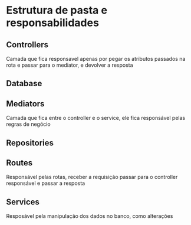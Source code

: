 # Estrutura de pasta e responsabilidades

## Controllers

Camada que fica responsavel apenas por pegar os atributos passados na rota e passar para o mediator, e devolver a resposta

## Database

## Mediators

Camada que fica entre o controller e o service, ele fica responsável pelas regras de negócio

## Repositories

## Routes

Responsável pelas rotas, receber a requisição passar para o controller responsável e passar a resposta

## Services

Resposável pela manipulação dos dados no banco, como alterações